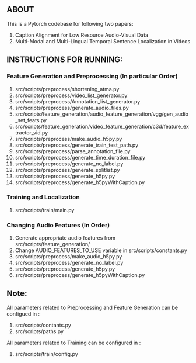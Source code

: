 ## ABOUT
This is a Pytorch codebase for following two papers:
1. Caption Alignment for Low Resource Audio-Visual Data
2. Multi-Modal and Multi-Lingual Temporal Sentence Localization in Videos

## INSTRUCTIONS FOR RUNNING:

### Feature Generation and Preprocessing (In particular Order)

1. src/scripts/preprocess/shortening_atma.py
2. src/scripts/preprocess/video_list_generator.py
3. src/scripts/preprocess/Annotation_list_generator.py
4. src/scripts/preprocess/generate_audio_files.py
5. src/scripts/feature_generation/audio_feature_generation/vgg/gen_audio_set_feats.py
6. src/scripts/feature_generation/video_feature_generation/c3d/feature_extractor_vid.py
7. src/scripts/preprocess/make_audio_h5py.py 
8. src/scripts/preprocess/generate_train_test_path.py
9. src/scripts/preprocess/parse_annotation_file.py
10. src/scripts/preprocess/generate_time_duration_file.py
11. src/scripts/preprocess/generate_no_label.py
12. src/scripts/preprocess/generate_splitlist.py
13. src/scripts/preprocess/generate_h5py.py 
14. src/scripts/preprocess/generate_h5pyWithCaption.py

### Training and Localization

1. src/scripts/train/main.py

### Changing Audio Features (In Order)

1. Generate appropriate audio features from src/scripts/feature_generation/ 
2. Change AUDIO_FEATURES_TO_USE variable in src/scripts/constants.py
3. src/scripts/preprocess/make_audio_h5py.py
4. src/scripts/preprocess/generate_no_label.py
5. src/scripts/preprocess/generate_h5py.py
6. src/scripts/preprocess/generate_h5pyWithCaption.py

## Note:
All parameters related to Preprocessing and Feature Generation can be configued in :
1. src/scripts/contants.py
2. src/scripts/paths.py

All parameters related to Training can be configured in :
1. src/scripts/train/config.py
